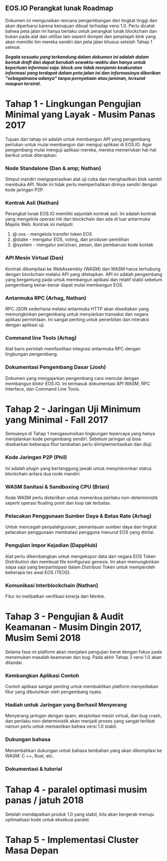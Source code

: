 ## EOS.IO Perangkat lunak Roadmap

Dokumen ini menguraikan rencana pengembangan dari tingkat tinggi dan akan diperbarui karena kemajuan dibuat terhadap versi 1.0. Perlu dicatat bahwa peta jalan ini hanya berlaku untuk perangkat lunak blockchain dan bukan pada alat dan utilitas lain seperti dompet dan penjelajah blok yang akan memiliki tim mereka sendiri dan peta jalan khusus setelah Tahap 1 selesai.

***Segala sesuatu yang terkandung dalam dokumen ini adalah dalam bentuk draft dan dapat berubah sewaktu-waktu dan hanya untuk keperluan informasi saja. block.one tidak menjamin keakuratan informasi yang terdapat dalam peta jalan ini dan informasinya diberikan "sebagaimana adanya" tanpa pernyataan atau jaminan, tersurat maupun tersirat.***

# Tahap 1 - Lingkungan Pengujian Minimal yang Layak - Musim Panas 2017

Tujuan dari tahap ini adalah untuk membangun API yang pengembang perlukan untuk mulai membangun dan menguji aplikasi di EOS.IO. Agar pengembang mulai menguji aplikasi mereka, mereka memerlukan hal-hal berikut untuk diterapkan:

### Node Standalone (Dan & amp; Nathan)

Simpul mandiri mengoperasikan alat uji coba dan menghasilkan blok sambil membuka API. Node ini tidak perlu memperhatikan dirinya sendiri dengan kode jaringan P2P.

### Kontrak Asli (Nathan)

Perangkat lunak EOS.IO memiliki sejumlah kontrak asli. Ini adalah kontrak yang mengelola operasi inti dari blockchain dan ada di luar antarmuka Majelis Web. Kontrak ini meliputi:

1. @ oos - mengelola transfer token EOS
2. @stake - mengatur EOS, voting, dan produser pemilihan
3. @system - mengatur perizinan, pesan, dan pembaruan kode kontak

### API Mesin Virtual (Dan)

Kontrak dikompilasi ke WebAssembly (WASM) dan WASM harus terhubung dengan blockchain melalui API yang ditetapkan. API ini adalah pengembang yang bergantung pada untuk membangun aplikasi dan relatif stabil sebelum pengembang benar-benar dapat mulai membangun EOS.

### Antarmuka RPC (Arhag, Nathan)

RPC JSON sederhana melalui antarmuka HTTP akan disediakan yang memungkinkan pengembang untuk menyiarkan transaksi dan negara aplikasi permintaan. Ini sangat penting untuk penerbitan dan interaksi dengan aplikasi uji.

### Command line Tools (Arhag)

Alat baris perintah memfasilitasi integrasi antarmuka RPC dengan lingkungan pengembang.

### Dokumentasi Pengembang Dasar (Josh)

Dokumen yang mengajarkan pengembang cara memulai dengan membangun blokir EOS.IO. Ini termasuk dokumentasi API WASM, RPC Interface, dan Command Line Tools.

# Tahap 2 - Jaringan Uji Minimum yang Minimal - Fall 2017

Semuanya di Tahap 1 mengasumsikan lingkungan tepercaya yang hanya menjalankan kode pengembang sendiri. Sebelum jaringan uji bisa disebarkan beberapa fitur tambahan perlu diimplementasikan dan diuji.

### Kode Jaringan P2P (Phil)

Ini adalah plugin yang bertanggung jawab untuk menyinkronkan status blockchain antara dua node mandiri.

### WASM Sanitasi & Sandboxing CPU (Brian)

Kode WASM perlu disterilkan untuk memeriksa perilaku non-deterministik seperti operasi floating point dan loop tak terbatas.

### Pelacakan Penggunaan Sumber Daya & Batas Rate (Arhag)

Untuk mencegah penyalahgunaan, pemantauan sumber daya dan tingkat pelacakan penggunaan membatasi pengguna menurut EOS yang diintai.

### Pengujian Impor Kejadian (DappHub)

Alat perlu dikembangkan untuk mengekspor data dari negara EOS Token Distribution dan membuat file konfigurasi genesis. Ini akan memungkinkan siapa saja yang berpartisipasi dalam Distribusi Token untuk memperoleh beberapa tes awal EOS (TEOS).

### Komunikasi Interblockchain (Nathan)

Fitur ini melibatkan verifikasi kinerja dari Merkle.

# Tahap 3 - Pengujian & Audit Keamanan - Musim Dingin 2017, Musim Semi 2018

Selama fase ini platform akan menjalani pengujian berat dengan fokus pada menemukan masalah keamanan dan bug. Pada akhir Tahap 3 versi 1.0 akan ditandai.

### Kembangkan Aplikasi Contoh

Contoh aplikasi sangat penting untuk membuktikan platform menyediakan fitur yang dibutuhkan oleh pengembang nyata.

### Hadiah untuk Jaringan yang Berhasil Menyerang

Menyerang jaringan dengan spam, eksploitasi mesin virtual, dan bug crash, dan perilaku non-deterministik akan menjadi proses yang sangat terlibat namun perlu untuk memastikan bahwa versi 1.0 stabil.

### Dukungan bahasa

Menambahkan dukungan untuk bahasa tambahan yang akan dikompilasi ke WASM: C ++, Rust, etc.

### Dokumentasi & tutorial

# Tahap 4 - paralel optimasi musim panas / jatuh 2018

Setelah mendapatkan produk 1.0 yang stabil, kita akan bergerak menuju optimalisasi kode untuk eksekusi paralel.

# Tahap 5 - Implementasi Cluster Masa Depan
